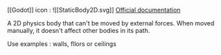 [[Godot]] icon : ![[StaticBody2D.svg]]
[Official documentation](https://docs.godotengine.org/en/stable/classes/class_staticbody2d.html)

A 2D physics body that can't be moved by external forces. When moved manually, it doesn't affect other bodies in its path.

Use examples : walls, fllors or ceilings